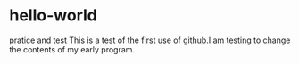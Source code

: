 # hello-world
pratice and test
This is a test of the first use of github.I am testing to change the contents of my early program.
